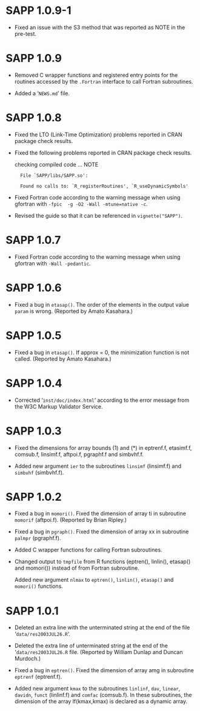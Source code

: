 # SAPP 1.0.9-1

* Fixed an issue with the S3 method that was reported as NOTE in the pre-test.


# SAPP 1.0.9

* Removed C wrapper functions and registered entry points for the routines accessed by the `.Fortran` interface to call Fortran subroutines.

* Added a ‘`NEWS.md`’ file.


# SAPP 1.0.8

* Fixed the LTO (Link-Time Optimization) problems reported in CRAN package check results.

* Fixed the following problems reported in CRAN package check results.

	checking compiled code ... NOTE
 
	    File `SAPP/libs/SAPP.so':
 
		Found no calls to: `R_registerRoutines', `R_useDynamicSymbols'

* Fixed Fortran code according to the warning message when using gfortran with `-fpic  -g -O2 -Wall -mtune=native -c`.

* Revised the guide so that it can be referenced in `vignette("SAPP")`.


# SAPP 1.0.7

* Fixed Fortran code according to the warning message when using gfortran with `-Wall -pedantic`.


# SAPP 1.0.6

* Fixed a bug in `etasap()`.
  The order of the elements in the output value `param` is wrong.
  (Reported by Amato Kasahara.)


# SAPP 1.0.5

* Fixed a bug in `etasap()`.
  If approx = 0, the minimization function is not called.
  (Reported by Amato Kasahara.)


# SAPP 1.0.4

* Corrected ‘`inst/doc/index.html`‘ according to the error message from the W3C Markup Validator Service.


# SAPP 1.0.3

* Fixed the dimensions for array bounds (1) and (*) in eptrenf.f, etasimf.f, comsub.f, linsimf.f, aftpoi.f, pgraphf.f and simbvhf.f.

* Added new argument `ier` to the subroutines `linsimf` (linsimf.f) and `simbvhf` (simbvhf.f).


# SAPP 1.0.2

* Fixed a bug in `momori()`.
  Fixed the dimension of array ti in subroutine `momorif` (aftpoi.f). (Reported by Brian Ripley.)

* Fixed a bug in `pgraph()`.
  Fixed the dimension of array xx in subroutine `palmpr` (pgraphf.f).

* Added C wrapper functions for calling Fortran subroutines.

* Changed output to `tmpfile` from R functions (eptren(), linlin(), etasap() and momori()) instead of from Fortran subroutine.
 
  Added new argument `nlmax` to `eptren()`, `linlin()`, `etasap()` and `momori()` functions.


# SAPP 1.0.1

* Deleted an extra line with the unterminated string at the end of the file ‘`data/res2003JUL26.R`‘.
* Deleted the extra line of unterminated string at the end of the '`data/res2003JUL26.R` file.
  (Reported by William Dunlap and Duncan Murdoch.)

* Fixed a bug in `eptren()`. 
  Fixed the dimension of array amg in subroutine `eptrenf` (eptrenf.f). 

* Added new argument `kmax` to the subroutines `linlinf`, `dav`, `linear`, `davidn`, `funct` (linlinf.f) and `comfac` (comsub.f).
  In these subroutines, the dimension of the array lf(kmax,kmax) is declared as a dynamic array.